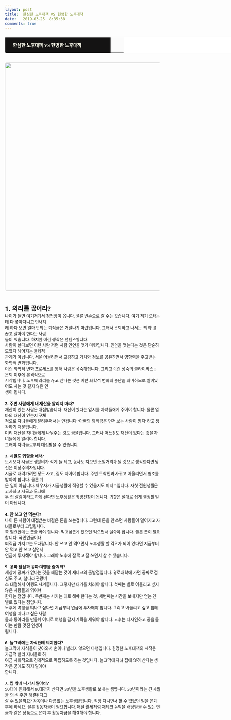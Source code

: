 ```yaml
---
layout: post
title:  한심한 노후대책 VS 현명한 노후대책
date:   2019-03-25  8:35:38
comments: true
---
```



<table width="99%" style='border-radius: 3px; border: 1px solid gainsboro; border-image: none; width: 738px; color: rgb(17, 17, 17); text-transform: none; text-indent: 0px; letter-spacing: normal; font-family: "Open Sans", "Helvetica Neue", Helvetica, Arial, sans-serif; font-size: 20px; font-style: normal; font-weight: 400; margin-bottom: 30px; word-spacing: 0px; white-space: normal; border-collapse: separate; border-spacing: 0px; orphans: 2; widows: 2; font-variant-ligatures: normal; font-variant-caps: normal; -webkit-text-stroke-width: 0px; text-decoration-style: initial; text-decoration-color: initial;' bgcolor="#ffffff" cellspacing="1" cellpadding="2"><tbody style="background-color: rgb(251, 251, 251);"><tr><td width="300" style="padding: 0.75em 1em; border-top-color: gainsboro; border-bottom-color: currentColor; border-left-color: currentColor; border-top-width: 1px; border-bottom-width: 0px; border-left-width: medium; border-top-style: solid; border-bottom-style: none; border-left-style: none; border-bottom-left-radius: 3px;" bgcolor="#141313" style-="border-bottom:#141313 1px solid; border-left:#141313 1px solid; border-top:#141313 1px solid; &#10;border-right:#141313 1px solid"><span style='color: rgb(0, 0, 0); font-family: "맑은 고딕", dotum, verdana; font-size: 11pt;'><strong><span syle="font-size:11pt"><font color="#fffff0">&nbsp;한심한 노후대책 VS 현명한 노후대책</font></span></strong></span></td><td style="border-width: 0px 0px 1px; border-style: solid; border-color: rgb(255, 255, 255) rgb(255, 255, 255) rgb(20, 19, 19); padding: 0.75em 1em; border-bottom-right-radius: 3px;"><span style="font-size: 11pt;"><font color="#000000">&nbsp;</font></span></td></tr></tbody></table><p style='margin: 0px 0px 30px; padding: 0px; color: rgb(17, 17, 17); text-transform: none; text-indent: 0px; letter-spacing: normal; font-family: "Open Sans", "Helvetica Neue", Helvetica, Arial, sans-serif; font-size: 20px; font-style: normal; font-weight: 400; word-spacing: 0px; white-space: normal; orphans: 2; widows: 2; background-color: rgb(253, 253, 253); font-variant-ligatures: normal; font-variant-caps: normal; -webkit-text-stroke-width: 0px; text-decoration-style: initial; text-decoration-color: initial;'><span data-lightbox="lightbox" data-url="https://t1.daumcdn.net/cfile/tistory/161771364E9E720125?download"><img width="400" height="358" style="margin: 0px 0px 1rem; border-radius: 5px; width: 740px; height: auto; vertical-align: middle; display: block; cursor: pointer; max-width: 100%;" alt="" src="https://t1.daumcdn.net/cfile/tistory/161771364E9E720125" filemime="image/jpeg" filename="재테크97.jpg"></span><br><strong>1. 의리를 끊어라?</strong><span style="font-size: 10pt;"><br>나이가 들면 여기저기서 청첩장이 옵니다. 물론 빈손으로 갈 수는 없습니다. 여기 저기 오라는데 다 쫓아다니고 인사치<br>레 하다 보면 얼마 안되는 퇴직금은 거덜나기 마련입니다. 그래서 은퇴하고 나서는 ‘의리’ 를 끊고 살아야 한다는 사람<br>들이 있습니다. 하지만 이런 생각은 넌센스입니다.<br>사람이 살다보면 이런 사람 저런 사람 인연을 맺기 마련입니다. 인연을 맺는다는 것은 단순히 모였다 헤어지는 물리적<span>&nbsp;</span><br>관계가 아닙니다. 서울 어울리면서 교감하고 가치와 정보를 공유하면서 영향력을 주고받는 화학적 변화입니다.<span>&nbsp;</span><br>이런 화학적 변화 프로세스를 통해 사람은 성숙해집니다. 그리고 이런 성숙의 클라이막스는 은퇴 이후에 본격적으로<span>&nbsp;</span><br>시작됩니다. 노후에 의리를 끊고 산다는 것은 이런 화학적 변화의 중단을 의미하므로 살아있어도 사는 것 같지 않은 인<br>생이 됩니다.<br><br><strong>2. 주변 사람에게 내 재산을 알리지 마라?</strong><span style="font-size: 10pt;"><br>재산이 있는 사람은 대접받습니다. 재산이 있다는 암시를 자녀들에게 주어야 합니다. 물론 얼마의 재산이 있는지 구체<br>적으로 자녀들에게 알려주어서는 안됩니다. ‘아빠의 퇴직금은 먼저 보는 사람이 임자’ 라고 생각하기 때문입니다.<span>&nbsp;</span><br>미리 재산을 자녀들에게 나눠주는 것도 금물입니다. 그러나 어느정도 재산이 있다는 것을 자녀들에게 알려야 합니다.<span>&nbsp;</span><br>그래야 자녀들로부터 대접받을 수 있습니다.<br><br><strong>3. 시골로 귀향을 해라?</strong><br>도시보다 시골은 생활비가 적게 들 테고, 농사도 지으면 소일거리가 될 것으로 생각한다면 당신은 이상주의자입니다.<br>시골로 내려가려면 땅도 사고, 집도 지어야 합니다. 주변 토착민과 사귀고 어울리면서 협조를 받아야 합니다. 물론 쉬<br>운 일이 아닙니다. 배우자가 시골생활에 적응할 수 있을지도 미지수입니다. 자칫 전원생활은 고사하고 시골과 도시에<span>&nbsp;</span><br>두 집 살림이라도 하게 된다면 노후생활은 엉망진창이 됩니다. 귀향은 절대로 쉽게 결정할 일이 아닙니다.<br><br><strong>4. 안 쓰고 안 먹는다?</strong><span style="font-size: 10pt;"><br>나이 든 사람이 대접받는 비결은 돈을 쓰는겁니다. 그런데 돈을 안 쓰면 사람들이 멀어지고 자녀들로부터 고립됩니다.<br>꼭 필요한데는 돈을 써야 합니다. 먹고싶은게 있으면 먹으면서 살아야 합니다. 물론 돈이 필요합니다. 국민연금이나<span>&nbsp;</span><br>퇴직금 가지고는 모자랍니다. 안 쓰고 안 먹으면서 노후생활 할 각오가 되어 있다면 지금부터 안 먹고 안 쓰고 살면서<span>&nbsp;</span><br>연금에 투자해야 합니다. 그래야 노후에 잘 먹고 잘 쓰면서 살 수 있습니다.<br><br><strong>5. 공짜 점심과 공짜 여행을 즐겨라?</strong><span style="font-size: 10pt;"><br>세상에 공짜가 없다는 것을 깨닫는 것이 재테크의 출발점입니다. 경로대학에 가면 공짜로 점심도 주고, 철따라 관광버<br>스 대절해서 여행도 시켜줍니다. 그렇지만 대가를 치러야 합니다. 첫째는 별로 어울리고 싶지 않은 사람들과 엮여야<br>한다는 점입니다. 두번째는 시키는 대로 해야 한다는 것, 세번째는 시간을 보내지만 얻는 건 별로 없다는 점입니다.<br>노후에 여행을 떠나고 싶다면 지금부터 연금에 투자해야 합니다. 그리고 어울리고 싶고 함께 여행을 떠나고 싶은 사람<br>들과 동아리를 만들어 어디로 여행을 갈지 계획을 세워야 합니다. 노후는 디자인하고 공을 들이는 만큼 멋진 인생이<span>&nbsp;</span><br>됩니다.<br><br><strong>6. 늘그막에는 자식한테 의지한다?</strong><span style="font-size: 10pt;"><br>늘그막에 자식들이 찾아와서 손이나 벌리지 않으면 다행입니다. 현명한 노후대책의 시작은 가급적 빨리 자녀들로 하<br>여금 사회적으로 경제적으로 독립하도록 하는 것입니다. 늘그막에 자녀 집에 얹혀 산다는 생각은 꿈에도 하지 말아야<span>&nbsp;</span><br>합니다.<br><br><strong>7. 집 밖에 나가지 말아라?</strong><span style="font-size: 10pt;"><br>50대에 은퇴해서 80대까지 산다면 30년을 노후생활로 보내는 셈입니다. 30년이라는 긴 세월을 의·식·주만 해결된다고<span>&nbsp;</span><br>살 수 있을까요? 감옥이나 다름없는 노후생활입니다. 직장 다니면서 할 수 없었던 일을 은퇴 후에 하세요. 물론 활동자금이 필요합니다. 매달 월세처럼 재테크 수익을 배당받을 수 있는 연금과 같은 상품으로 은퇴 후 활동자금을 해결해야 합니다.</span></span></span></span></span></span></p>